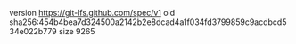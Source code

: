 version https://git-lfs.github.com/spec/v1
oid sha256:454b4bea7d324500a2142b2e8dcad4a1f034fd3799859c9acdbcd534e022b779
size 9265
